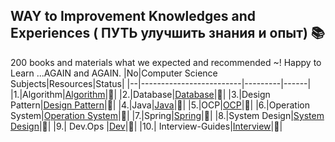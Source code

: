
## WAY to Improvement Knowledges and Experiences ( ПУТЬ улучшить знания и опыт) 📚
 200 books and materials what we expected and recommended ~! Happy to Learn ...AGAIN and AGAIN.
|No|Computer Science Subjects|Resources|Status|
|--|-------------------------|---------|------|
|1.|Algorithm|[Algorithm](https://github.com/Urunov/Interview-Preparation-WAY/tree/master/Books/Algorithm)|:book:|
|2.|Database|[Database](https://github.com/Urunov/Interview-Preparation-WAY/tree/master/Books/Database)|:book:|
|3.|Design Pattern|[Design Pattern](https://github.com/Urunov/Interview-Preparation-WAY/tree/master/Books/DesignPattern)|:book:|
|4.|Java|[Java](https://github.com/Urunov/Interview-Preparation-WAY/tree/master/Books/Java)|:book:|
|5.|OCP|[OCP](https://github.com/Urunov/Interview-Preparation-WAY/tree/master/Books/OCP)|:book:|
|6.|Operation System|[Operation System](https://github.com/Urunov/Interview-Preparation-WAY/tree/master/Books/OperationSystem)|:book:|
|7.|Spring|[Spring](https://github.com/Urunov/Interview-Preparation-WAY/tree/master/Books/Spring)|:book:|
|8.|System Design|[System Design](https://github.com/Urunov/Interview-Preparation-WAY/tree/master/Books/SystemDesign)|:book:|
|9.| Dev.Ops |[Dev](https://github.com/Urunov/Interview-Preparation-WAY/tree/master/Books/Dev.Ops)|:book:|
|10.| Interview-Guides|[Interview](https://github.com/Urunov/Interview-Preparation-WAY/tree/master/Interview)|:book:|

